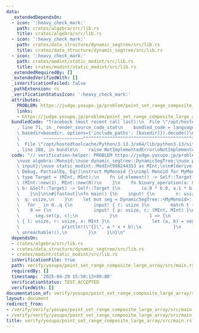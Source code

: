 ```yaml
---
data:
  _extendedDependsOn:
  - icon: ':heavy_check_mark:'
    path: crates/algebra/src/lib.rs
    title: crates/algebra/src/lib.rs
  - icon: ':heavy_check_mark:'
    path: crates/data_structure/dynamic_segtree/src/lib.rs
    title: crates/data_structure/dynamic_segtree/src/lib.rs
  - icon: ':heavy_check_mark:'
    path: crates/modint/static_modint/src/lib.rs
    title: crates/modint/static_modint/src/lib.rs
  _extendedRequiredBy: []
  _extendedVerifiedWith: []
  _isVerificationFailed: false
  _pathExtension: rs
  _verificationStatusIcon: ':heavy_check_mark:'
  attributes:
    PROBLEM: https://judge.yosupo.jp/problem/point_set_range_composite_large_array
    links:
    - https://judge.yosupo.jp/problem/point_set_range_composite_large_array
  bundledCode: "Traceback (most recent call last):\n  File \"/opt/hostedtoolcache/Python/3.13.3/x64/lib/python3.13/site-packages/onlinejudge_verify/documentation/build.py\"\
    , line 71, in _render_source_code_stat\n    bundled_code = language.bundle(stat.path,\
    \ basedir=basedir, options={'include_paths': [basedir]}).decode()\n          \
    \         ~~~~~~~~~~~~~~~^^^^^^^^^^^^^^^^^^^^^^^^^^^^^^^^^^^^^^^^^^^^^^^^^^^^^^^^^^^^^^^^^^\n\
    \  File \"/opt/hostedtoolcache/Python/3.13.3/x64/lib/python3.13/site-packages/onlinejudge_verify/languages/rust.py\"\
    , line 288, in bundle\n    raise NotImplementedError\nNotImplementedError\n"
  code: "// verification-helper: PROBLEM https://judge.yosupo.jp/problem/point_set_range_composite_large_array\n\
    \nuse algebra::Monoid;\nuse dynamic_segtree::DynamicSegTree;\nuse proconio::{fastout,\
    \ input};\nuse static_modint::ModInt998244353 as MInt;\n\n#[derive(Clone, Copy,\
    \ Debug, PartialEq, Eq)]\nstruct MyMonoid {}\nimpl Monoid for MyMonoid {\n   \
    \ type Target = (MInt, MInt);\n    fn id_element() -> Self::Target {\n       \
    \ (MInt::new(1), MInt::new(0))\n    }\n    fn binary_operation(a: &Self::Target,\
    \ b: &Self::Target) -> Self::Target {\n        (a.0 * b.0, a.1 * b.0 + b.1)\n\
    \    }\n}\n\n#[fastout]\nfn main() {\n    input! {\n        n: usize,\n      \
    \  q: usize,\n    }\n    let mut seg = DynamicSegTree::<MyMonoid>::new(n);\n \
    \   for _ in 0..q {\n        input! { t: usize }\n        match t {\n        \
    \    0 => {\n                input! { p: usize, c: (MInt, MInt) }\n          \
    \      seg.set(p, c);\n            }\n            1 => {\n                input!\
    \ { l: usize, r: usize, x: MInt }\n                let (a, b) = seg.prod(l..r);\n\
    \                println!(\"{}\", a * x + b);\n            }\n            _ =>\
    \ unreachable!(),\n        }\n    }\n}\n"
  dependsOn:
  - crates/algebra/src/lib.rs
  - crates/data_structure/dynamic_segtree/src/lib.rs
  - crates/modint/static_modint/src/lib.rs
  isVerificationFile: true
  path: verify/yosupo/point_set_range_composite_large_array/src/main.rs
  requiredBy: []
  timestamp: '2025-04-29 15:50:13+09:00'
  verificationStatus: TEST_ACCEPTED
  verifiedWith: []
documentation_of: verify/yosupo/point_set_range_composite_large_array/src/main.rs
layout: document
redirect_from:
- /verify/verify/yosupo/point_set_range_composite_large_array/src/main.rs
- /verify/verify/yosupo/point_set_range_composite_large_array/src/main.rs.html
title: verify/yosupo/point_set_range_composite_large_array/src/main.rs
---
```

